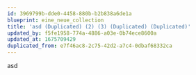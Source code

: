 ```yaml
---
id: 3969799b-dde0-4458-880b-b2b838a6de1a
blueprint: eine_neue_collection
title: 'asd (Duplicated) (2) (3) (Duplicated) (Duplicated)'
updated_by: f5fe1958-774a-4886-a03e-0b74ece8600a
updated_at: 1675709429
duplicated_from: e7f46ac8-2c75-42d2-a7c4-0dbaf68332ca
---
```

asd